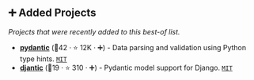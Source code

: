 ## ➕ Added Projects

_Projects that were recently added to this best-of list._

- <b><a href="https://github.com/pydantic/pydantic">pydantic</a></b> (🥈42 ·  ⭐ 12K · ➕) - Data parsing and validation using Python type hints. <code><a href="http://bit.ly/34MBwT8">MIT</a></code>
- <b><a href="https://github.com/jordaneremieff/djantic">djantic</a></b> (🥉19 ·  ⭐ 310 · ➕) - Pydantic model support for Django. <code><a href="http://bit.ly/34MBwT8">MIT</a></code>

